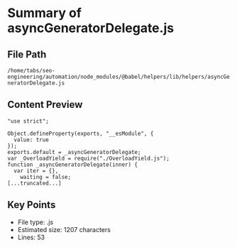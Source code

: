 # Summary of asyncGeneratorDelegate.js
  
## File Path
`/home/tabs/seo-engineering/automation/node_modules/@babel/helpers/lib/helpers/asyncGeneratorDelegate.js`

## Content Preview
```
"use strict";

Object.defineProperty(exports, "__esModule", {
  value: true
});
exports.default = _asyncGeneratorDelegate;
var _OverloadYield = require("./OverloadYield.js");
function _asyncGeneratorDelegate(inner) {
  var iter = {},
    waiting = false;
[...truncated...]
```

## Key Points
- File type: .js
- Estimated size: 1207 characters
- Lines: 53
